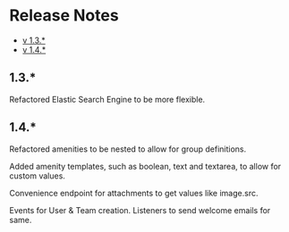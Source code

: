 # Release Notes

- [v 1.3.*](#v-1.3)
- [v 1.4.*](#v-1.4)

<a name="v-1.3"></a>
## 1.3.*

Refactored Elastic Search Engine to be more flexible.

<a name="v-1.4"></a>
## 1.4.*

Refactored amenities to be nested to allow for group definitions. 

Added amenity templates, such as boolean, text and textarea, to allow for custom values.

Convenience endpoint for attachments to get values like image.src.

Events for User & Team creation. Listeners to send welcome emails for same.